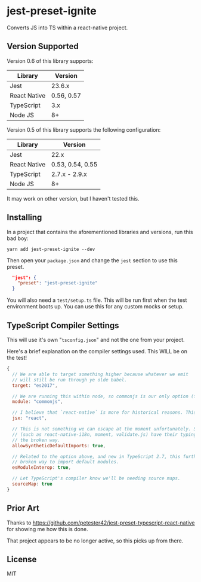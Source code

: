 # jest-preset-ignite

Converts JS into TS within a react-native project.

## Version Supported

Version 0.6 of this library supports:

| Library      | Version    |
| ------------ | ---------- |
| Jest         | 23.6.x     |
| React Native | 0.56, 0.57 |
| TypeScript   | 3.x        |
| Node JS      | 8+         |

Version 0.5 of this library supports the following configuration:

| Library      | Version          |
| ------------ | ---------------- |
| Jest         | 22.x             |
| React Native | 0.53, 0.54, 0.55 |
| TypeScript   | 2.7.x - 2.9.x    |
| Node JS      | 8+               |

It may work on other version, but I haven't tested this.

## Installing

In a project that contains the aforementioned libraries and versions, run this bad boy:

`yarn add jest-preset-ignite --dev`

Then open your `package.json` and change the `jest` section to use this preset.

```json
  "jest": {
    "preset": "jest-preset-ignite"
  }
```

You will also need a `test/setup.ts` file. This will be run first when the test
environment boots up. You can use this for any custom mocks or setup.

## TypeScript Compiler Settings

This will use it's own "`tsconfig.json`" and not the one from your project.

Here's a brief explanation on the compiler settings used. This WILL be on the test!

```js
{
  // We are able to target something higher because whatever we emit
  // will still be run through ye olde babel.
  target: "es2017",

  // We are running this within node, so commonjs is our only option (for now!)
  module: "commonjs",

  // I believe that `react-native` is more for historical reasons. This works.
  jsx: "react",

  // This is not something we can escape at the moment unfortunately. Some libraries
  // (such as react-native-i18n, moment, validate.js) have their typings already using
  // the broken way.
  allowSyntheticDefaultImports: true,

  // Related to the option above, and new in TypeScript 2.7, this furthers support for the
  // broken way to import default modules.
  esModuleInterop: true,

  // Let TypeScript's compiler know we'll be needing source maps.
  sourceMap: true
}
```

## Prior Art

Thanks to https://github.com/petester42/jest-preset-typescript-react-native for showing me how this is done.

That project appears to be no longer active, so this picks up from there.

## License

MIT
